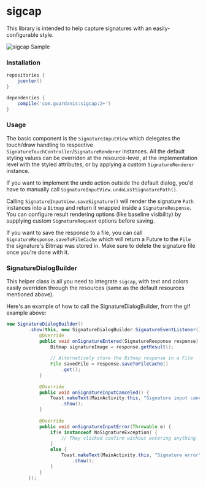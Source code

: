 # sigcap

This library is intended to help capture signatures with an easily-configurable style.

![sigcap Sample](https://github.com/mattsilber/sigcap/raw/master/sigcap.gif)

### Installation

```groovy
repositories {
    jcenter()
}

dependencies {
    compile('com.guardanis:sigcap:2+')
}
```

### Usage

The basic component is the `SignatureInputView` which delegates the touch/draw handling to respective `SignatureTouchController`/`SignatureRenderer` instances. All the default styling values can be overriden at the resource-level, at the implementation level with the styled attributes, or by applying a custom `SignatureRenderer` instance.

If you want to implement the undo action outside the default dialog, you'd have to manually call `SignatureInputView.undoLastSignaturePath()`.

Calling `SignatureInputView.saveSignature()` will render the signature `Path` instances into a `Bitmap` and return it wrapped inside a `SignatureResponse`. You can configure result rendering options (like baseline visibility) by supplying custom `SignatureRequest` options before saving.

If you want to save the response to a file, you can call `SignatureResponse.saveToFileCache` which will return a Future to the `File` the signature's Bitmap was stored in. Make sure to delete the signature file once you're done with it.

### SignatureDialogBuilder

This helper class is all you need to integrate `sigcap`, with text and colors easily overriden through the resources (same as the default resources mentioned above).

Here's an example of how to call the SignatureDialogBuilder, from the gif example above:

```java
new SignatureDialogBuilder()
        .show(this, new SignatureDialogBuilder.SignatureEventListener() {
            @Override
            public void onSignatureEntered(SignatureResponse response) {
                Bitmap signatureImage = response.getResult();
                
                // Alternatively store the Bitmap response in a File
                File savedFile = response.saveToFileCache()
                    .get();
            }
            
            @Override
            public void onSignatureInputCanceled() {
                Toast.makeText(MainActivity.this, "Signature input canceled", Toast.LENGTH_SHORT)
                    .show();
            }
            
            @Override
            public void onSignatureInputError(Throwable e) {
                if(e instanceof NoSignatureException) {
                    // They clicked confirm without entering anything
                }
                else {
                    Toast.makeText(MainActivity.this, "Signature error", Toast.LENGTH_SHORT)
                        .show();
                }
            }
        });
```

